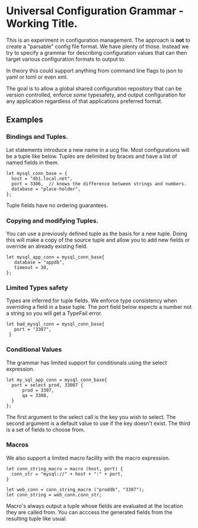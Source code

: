 # Universal Configuration Grammar - Working Title.

This is an experiment in configuration management. The approach is **not**
to create a "parsable" config file format.  We have plenty of
those. Instead we try to specify a grammar for describing
configuration values that can then target various configuration
formats to output to.

In theory this could support anything from command line flags to json
to yaml or toml or even xml.

The goal is to allow a global shared configuration repository that can
be version controlled, enforce _some_ typesafety, and output
configuration for any application regardless of that applications
preferred format.

## Examples

### Bindings and Tuples.
Let statements introduce a new name in a ucg file. Most configurations
will be a tuple like below. Tuples are delimited by braces and have a list
of named fields in them.

    let mysql_conn_base = {
      host = "db1.local.net",
      port = 3306,  // knows the difference between strings and numbers.
      database = "place-holder",
    };

Tuple fields have no ordering guarantees.

### Copying and modifying Tuples.

You can use a previously defined tuple as the basis for a new tuple. Doing
this will make a copy of the source tuple and allow you to add new fields
or override an already existing field.

    let mysql_app_conn = mysql_conn_base{
       database = "appdb",
       timeout = 30,
    };

### Limited Types safety

Types are inferred for tuple fields. We enforce type consistency when
overriding a field in a base tuple. The port field below expects a
number not a string so you will get a TypeFail error.


    let bad_mysql_conn = mysql_conn_base{
       port = "3307",
     }

### Conditional Values

The grammar has limited support for conditionals using the select expression.


    let my_sql_app_conn = mysql_conn_base{
      port = select prod, 33007 {
          prod = 3307,
          qa = 3308,
      }
    };

The first argument to the select call is the key you wish to select. The second
argument is a default value to use if the key doesn't exist. The third is a set
of fields to choose from.

### Macros

We also support a limited macro facility with the macro expression.

    let conn_string_macro = macro (host, port) {
      conn_str = "mysql://" + host + ":" + port,
    }
    
    let web_conn = conn_string_macro ("proddb", "3307");
    let conn_string = web_conn.conn_str;

Macro's always output a tuple whose fields are evaluated at the location they
are called from. You can acccess the generated fields from the resulting tuple
like usual.
